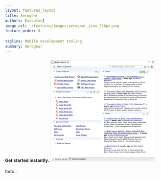 ```yaml
---
layout: features_layout
title: Aerogear
authors: [xcoulon]
image_url: ./features/images/aerogear_icon_256px.png
feature_order: 8

tagline: Mobile development tooling.
summary: Aerogear
---
```


#### Get started instantly. ![Getting Started](./images/features-central_334px.png)
todo..